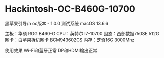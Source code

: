 # Hackintosh-OC-B460G-10700
黑苹果引导/n
oc版本 - 1.0.0
测试系统 macOS 13.6.6

主板：华硕 ROG B460-G
CPU：英特尔 I7-10700
固态：西部数据750SE 512G
网卡：白苹果拆机网卡 BCM943602CS
内存：芝奇16G 3000Mhz

使用效果
Wi-Fi和蓝牙正常
DP和HDMI输出正常



